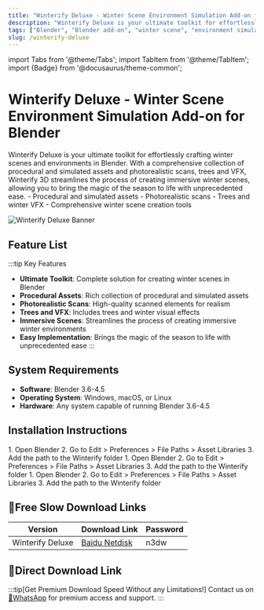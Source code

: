 ```yaml
---
title: "Winterify Deluxe - Winter Scene Environment Simulation Add-on for Blender"
description: "Winterify Deluxe is your ultimate toolkit for effortlessly crafting winter scenes and environments in Blender with procedural and simulated assets, photorealistic scans, trees and VFX."
tags: ["Blender", "Blender add-on", "winter scene", "environment simulation", "3D assets", "VFX", "procedural assets"]
slug: /winterify-deluxe
---
```


import Tabs from '@theme/Tabs';
import TabItem from '@theme/TabItem';
import {Badge} from '@docusaurus/theme-common';

# Winterify Deluxe - Winter Scene Environment Simulation Add-on for Blender

<Tabs>
<TabItem value="overview" label="Overview" default>
Winterify Deluxe is your ultimate toolkit for effortlessly crafting winter scenes and environments in Blender. With a comprehensive collection of procedural and simulated assets and photorealistic scans, trees and VFX, Winterify 3D streamlines the process of creating immersive winter scenes, allowing you to bring the magic of the season to life with unprecedented ease.
</TabItem>
<TabItem value="features" label="Features">
- Procedural and simulated assets
- Photorealistic scans
- Trees and winter VFX
- Comprehensive winter scene creation tools
</TabItem>
</Tabs>

![Winterify Deluxe Banner](https://www.gfxcamp.com/wp-content/uploads/2025/09/Winterify-Deluxe.jpg)

## Feature List

:::tip Key Features
- **Ultimate Toolkit**: Complete solution for creating winter scenes in Blender
- **Procedural Assets**: Rich collection of procedural and simulated assets
- **Photorealistic Scans**: High-quality scanned elements for realism
- **Trees and VFX**: Includes trees and winter visual effects
- **Immersive Scenes**: Streamlines the process of creating immersive winter environments
- **Easy Implementation**: Brings the magic of the season to life with unprecedented ease
:::

## System Requirements

- **Software**: Blender 3.6-4.5
- **Operating System**: Windows, macOS, or Linux
- **Hardware**: Any system capable of running Blender 3.6-4.5

## Installation Instructions

<Tabs>
<TabItem value="win" label="Windows" default>
1. Open Blender
2. Go to Edit > Preferences > File Paths > Asset Libraries
3. Add the path to the Winterify folder
</TabItem>
<TabItem value="mac" label="Mac">
1. Open Blender
2. Go to Edit > Preferences > File Paths > Asset Libraries
3. Add the path to the Winterify folder
</TabItem>
<TabItem value="linux" label="Linux">
1. Open Blender
2. Go to Edit > Preferences > File Paths > Asset Libraries
3. Add the path to the Winterify folder
</TabItem>
</Tabs>

## 🐌Free Slow Download Links

| Version | Download Link | Password |
|--------|---------------|----------|
| Winterify Deluxe | [Baidu Netdisk](https://pan.baidu.com/s/1Jy0iRl3JC1F6O3UkZ5KSZA?pwd=n3dw) | n3dw |

## 🚀Direct Download Link
:::tip[Get Premium Download Speed Without any Limitations!]
Contact us on [💬WhatsApp](https://wa.me/+8613237610083) for premium  access and support.
:::